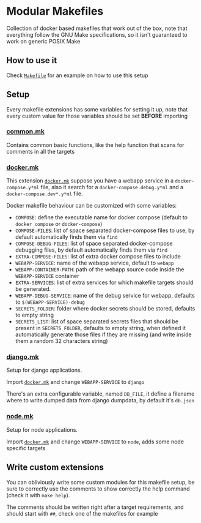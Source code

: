 # Modular Makefiles

Collection of docker based makefiles that work out of the box, note that everything follow the GNU Make specifications, so it isn't guaranteed to work on generic POSIX Make

## How to use it

Check [`Makefile`](Makefile) for an example on how to use this setup

## Setup

Every makefile extensions has some variables for setting it up, note that every custom value for those variables should be set **BEFORE** importing

### [common.mk](.makefiles/common.mk)

Contains common basic functions, like the help function that scans for comments in all the targets

### [docker.mk](.makefiles/docker.mk)

This extension [`docker.mk`](.makefiles/docker.mk) suppose you have a webapp service in a `docker-compose.y*ml` file, also it search for a `docker-compose.debug.y*ml` and a `docker-compose.dev*.y*ml` file.

Docker makefile behaviour can be customized with some variables:

* `COMPOSE`: define the executable name for docker compose (default to `docker compose` or `docker-compose`)
* `COMPOSE-FILES`: list of space separated docker-compose files to use, by default automatically finds them via `find`
* `COMPOSE-DEBUG-FILES`: list of space separated docker-compose debugging files, by default automatically finds them via `find`
* `EXTRA-COMPOSE-FILES`: list of extra docker compose files to include
* `WEBAPP-SERVICE`: name of the webapp service, default to `webapp`
* `WEBAPP-CONTAINER-PATH`: path of the webapp source code inside the `WEBAPP-SERVICE` container
* `EXTRA-SERVICES`: list of extra services for which makefile targets should be generated.
* `WEBAPP-DEBUG-SERVICE`: name of the debug service for webapp, defaults to `$(WEBAPP-SERVICE)-debug`
* `SECRETS_FOLDER`: folder where docker secrets should be stored, defaults to empty string
* `SECRETS_LIST`: list of space separated secrets files that should be present in `SECRETS_FOLDER`, defaults to empty string, when defined it automatically generate those files if they are missing (and write inside them a random 32 characters string)

### [django.mk](.makefiles/django.mk)

Setup for django applications.

Import [`docker.mk`](.makefiles/docker.mk) and change `WEBAPP-SERVICE` to `django`

There's an extra configurable variable, named `DB_FILE`, it define a filename where to write dumped data from django dumpdata, by default it's `db.json`

### [node.mk](.makefiles/node.mk)

Setup for node applications.

Import [`docker.mk`](.makefiles/docker.mk) and change `WEBAPP-SERVICE` to `node`, adds some node specific targets

## Write custom extensions

You can obliviously write some custom modules for this makefile setup, be sure to correctly use the comments to show correctly the help command (check it with `make help`).

The comments should be written right after a target requirements, and should start with `##`, check one of the makefiles for example
